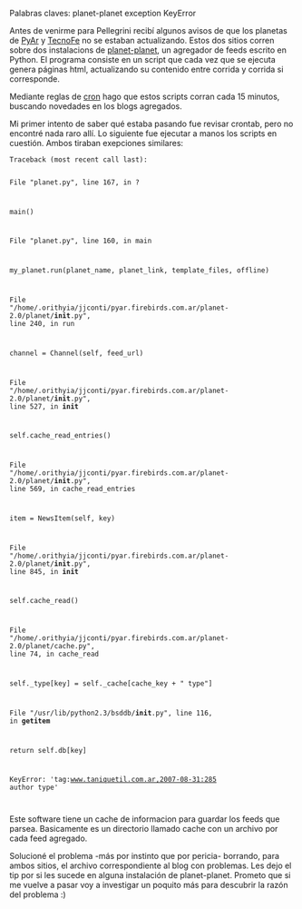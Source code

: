 <html><body><p>Palabras claves: planet-planet exception KeyError



Antes de venirme para Pellegrini recibí algunos avisos de que los planetas de <a title="PyAr" href="http://pyar.firebirds.com.ar/" target="_blank">PyAr</a> y <a title="TecnoFe" href="http://blogs.firebirds.com.ar/" target="_blank">TecnoFe</a> no se estaban actualizando. Estos dos sitios corren sobre dos instalacions de <a title="PP" href="http://www.planetplanet.org/" target="_blank">planet-planet</a>, un agregador de feeds escrito en Python. El programa consiste en un script que cada vez que se ejecuta genera páginas html, actualizando su contenido entre corrida y corrida si corresponde.



Mediante reglas de <a title="Cron" href="http://es.wikipedia.org/wiki/Cron_(unix)" target="_blank">cron</a> hago que estos scripts corran cada 15 minutos, buscando novedades en los blogs agregados.



Mi primer intento de saber qué estaba pasando fue revisar crontab, pero no encontré nada raro allí. Lo siguiente fue ejecutar a manos los scripts en cuestión. Ambos tiraban exepciones similares:



<!--more--><code>Traceback (most recent call last):

File "planet.py", line 167, in ?

main()

File "planet.py", line 160, in main

my_planet.run(planet_name, planet_link, template_files, offline)

File "/home/.orithyia/jjconti/pyar.firebirds.com.ar/planet-2.0/planet/__init__.py", line 240, in run

channel = Channel(self, feed_url)

File "/home/.orithyia/jjconti/pyar.firebirds.com.ar/planet-2.0/planet/__init__.py", line 527, in __init__

self.cache_read_entries()

File "/home/.orithyia/jjconti/pyar.firebirds.com.ar/planet-2.0/planet/__init__.py", line 569, in cache_read_entries

item = NewsItem(self, key)

File "/home/.orithyia/jjconti/pyar.firebirds.com.ar/planet-2.0/planet/__init__.py", line 845, in __init__

self.cache_read()

File "/home/.orithyia/jjconti/pyar.firebirds.com.ar/planet-2.0/planet/cache.py", line 74, in cache_read

self._type[key] = self._cache[cache_key + " type"]

File "/usr/lib/python2.3/bsddb/__init__.py", line 116, in __getitem__

return self.db[key]

KeyError: 'tag:www.taniquetil.com.ar,2007-08-31:285 author type'

</code>

Este software tiene un cache de informacion para guardar los feeds que parsea. Basicamente es un directorio llamado cache con un archivo por cada feed agregado.



Solucioné el problema -más por instinto que por pericia- borrando, para ambos sitios, el archivo correspondiente al blog con problemas. Les dejo el tip por si les sucede en alguna instalación de planet-planet. Prometo que si me vuelve a pasar voy a investigar un poquito más para descubrir la razón del problema :)</p></body></html>